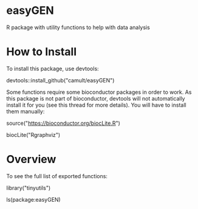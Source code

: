 # easyGEN

R package with utility functions to help with data analysis

# How to Install

To install this package, use devtools:

devtools::install_github("camult/easyGEN")

Some functions require some bioconductor packages in order to work. As this package is not part of bioconductor, devtools will not automatically install it for you (see this thread for more details). You will have to install them manually:

source("https://bioconductor.org/biocLite.R")

biocLite("Rgraphviz")

# Overview

To see the full list of exported functions:

library("tinyutils")

ls(package:easyGEN)
